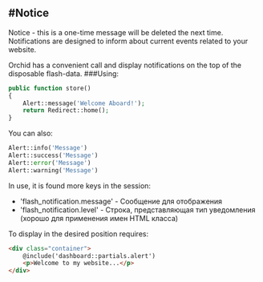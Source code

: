 #Notice
----------
Notice - this is a one-time message will be deleted the next time.
Notifications are designed to inform about current events related to your website.

Orchid has a convenient call and display notifications on the top of the disposable flash-data.
###Using:

```php
public function store()
{
    Alert::message('Welcome Aboard!');
    return Redirect::home();
}
```

You can also:

```php
Alert::info('Message')
Alert::success('Message')
Alert::error('Message')
Alert::warning('Message')
```



In use, it is found more keys in the session:
- 'flash_notification.message' - Сообщение для отображения
- 'flash_notification.level' - Строка, представляющая тип уведомления (хорошо для применения имен HTML класса)


To display in the desired position requires:
```html
<div class="container">
    @include('dashboard::partials.alert')
    <p>Welcome to my website...</p>
</div>
```